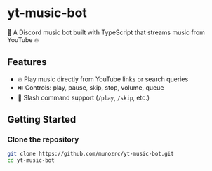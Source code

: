# yt-music-bot

🎵 A Discord music bot built with TypeScript that streams music from YouTube 🔥

## Features

- 🔥 Play music directly from YouTube links or search queries
- ⏯️ Controls: play, pause, skip, stop, volume, queue
- 📜 Slash command support (`/play`, `/skip`, etc.)

## Getting Started

### Clone the repository

```bash
git clone https://github.com/munozrc/yt-music-bot.git
cd yt-music-bot
```
